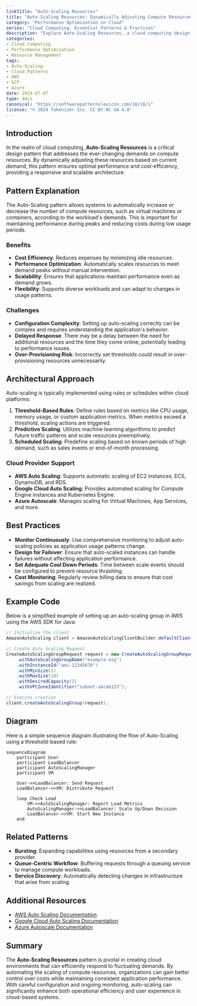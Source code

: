 ```yaml
---
linkTitle: "Auto-Scaling Resources"
title: "Auto-Scaling Resources: Dynamically Adjusting Compute Resources"
category: "Performance Optimization in Cloud"
series: "Cloud Computing: Essential Patterns & Practices"
description: "Explore Auto-Scaling Resources, a cloud computing design pattern that dynamically adjusts compute resources based on real-time demand to enhance performance and cost-efficiency."
categories:
- Cloud Computing
- Performance Optimization
- Resource Management
tags:
- Auto-Scaling
- Cloud Patterns
- AWS
- GCP
- Azure
date: 2024-07-07
type: docs
canonical: "https://softwarepatternslexicon.com/18/18/1"
license: "© 2024 Tokenizer Inc. CC BY-NC-SA 4.0"
---
```


## Introduction

In the realm of cloud computing, **Auto-Scaling Resources** is a critical design pattern that addresses the ever-changing demands on compute resources. By dynamically adjusting these resources based on current demand, this pattern ensures optimal performance and cost-efficiency, providing a responsive and scalable architecture.

## Pattern Explanation

The Auto-Scaling pattern allows systems to automatically increase or decrease the number of compute resources, such as virtual machines or containers, according to the workload's demands. This is important for maintaining performance during peaks and reducing costs during low usage periods.

### Benefits

- **Cost Efficiency**: Reduces expenses by minimizing idle resources.
- **Performance Optimization**: Automatically scales resources to meet demand peaks without manual intervention.
- **Scalability**: Ensures that applications maintain performance even as demand grows.
- **Flexibility**: Supports diverse workloads and can adapt to changes in usage patterns.

### Challenges

- **Configuration Complexity**: Setting up auto-scaling correctly can be complex and requires understanding the application's behavior.
- **Delayed Response**: There may be a delay between the need for additional resources and the time they come online, potentially leading to performance issues.
- **Over-Provisioning Risk**: Incorrectly set thresholds could result in over-provisioning resources unnecessarily.

## Architectural Approach

Auto-scaling is typically implemented using rules or schedules within cloud platforms:

1. **Threshold-Based Rules**: Define rules based on metrics like CPU usage, memory usage, or custom application metrics. When metrics exceed a threshold, scaling actions are triggered.
2. **Predictive Scaling**: Utilizes machine learning algorithms to predict future traffic patterns and scale resources preemptively.
3. **Scheduled Scaling**: Predefine scaling based on known periods of high demand, such as sales events or end-of-month processing.

### Cloud Provider Support

- **AWS Auto Scaling**: Supports automatic scaling of EC2 instances, ECS, DynamoDB, and RDS.
- **Google Cloud Auto Scaling**: Provides automated scaling for Compute Engine instances and Kubernetes Engine.
- **Azure Autoscale**: Manages scaling for Virtual Machines, App Services, and more.

## Best Practices

- **Monitor Continuously**: Use comprehensive monitoring to adjust auto-scaling policies as application usage patterns change.
- **Design for Failover**: Ensure that auto-scaled instances can handle failures without affecting application performance.
- **Set Adequate Cool Down Periods**: Time between scale events should be configured to prevent resource thrashing.
- **Cost Monitoring**: Regularly review billing data to ensure that cost savings from scaling are realized.

## Example Code

Below is a simplified example of setting up an auto-scaling group in AWS using the AWS SDK for Java:

```java
// Initialize the client
AmazonAutoScaling client = AmazonAutoScalingClientBuilder.defaultClient();

// Create Auto Scaling Request
CreateAutoScalingGroupRequest request = new CreateAutoScalingGroupRequest()
    .withAutoScalingGroupName("example-asg")
    .withInstanceId("ami-12345678")
    .withMinSize(1)
    .withMaxSize(10)
    .withDesiredCapacity(2)
    .withVPCZoneIdentifier("subnet-abcde123");

// Execute creation
client.createAutoScalingGroup(request);
```

## Diagram

Here is a simple sequence diagram illustrating the flow of Auto-Scaling using a threshold-based rule:

```mermaid
sequenceDiagram
    participant User
    participant LoadBalancer
    participant AutoScalingManager
    participant VM

    User->>LoadBalancer: Send Request
    LoadBalancer->>VM: Distribute Request

    loop Check Load
        VM->>AutoScalingManager: Report Load Metrics
        AutoScalingManager->>LoadBalancer: Scale Up/Down Decision
        LoadBalancer->>VM: Start New Instance
    end
```

## Related Patterns

- **Bursting**: Expanding capabilities using resources from a secondary provider.
- **Queue-Centric Workflow**: Buffering requests through a queuing service to manage compute workloads.
- **Service Discovery**: Automatically detecting changes in infrastructure that arise from scaling.

## Additional Resources

- [AWS Auto Scaling Documentation](https://docs.aws.amazon.com/autoscaling/index.html)
- [Google Cloud Auto Scaling Documentation](https://cloud.google.com/compute/docs/autoscaler)
- [Azure Autoscale Documentation](https://docs.microsoft.com/en-us/azure/monitoring-and-diagnostics/insights-autoscale-best-practices)

## Summary

The **Auto-Scaling Resources** pattern is pivotal in creating cloud environments that can efficiently respond to fluctuating demands. By automating the scaling of compute resources, organizations can gain better control over costs while maintaining consistent application performance. With careful configuration and ongoing monitoring, auto-scaling can significantly enhance both operational efficiency and user experience in cloud-based systems.
